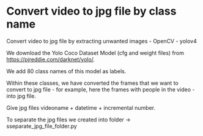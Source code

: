 # Convert video to jpg file by class name

Convert video to jpg file by extracting unwanted images - OpenCV - yolov4 

We download the Yolo Coco Dataset Model (cfg and weight files) from https://pjreddie.com/darknet/yolo/.

We add 80 class names of this model as labels.

Within these classes, we have converted the frames that we want to convert to jpg file - for example, here the frames with people in the video - into jpg file.

Give jpg files videoname + datetime + incremental number.


To separate the jpg files we created into folder -> sseparate_jpg_file_folder.py
